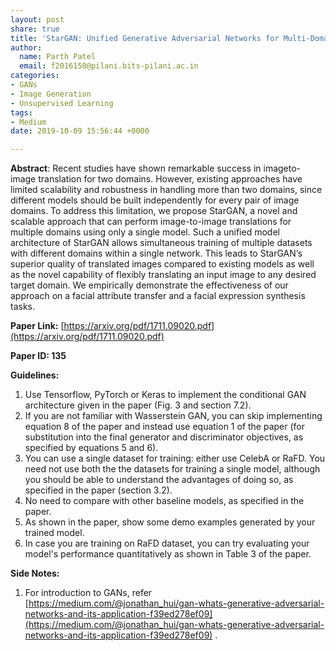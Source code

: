 ```yaml
---
layout: post
share: true
title: 'StarGAN: Unified Generative Adversarial Networks for Multi-Domain Image-to-Image Translation (Paper ID: 135)'
author:
  name: Parth Patel
  email: f2016150@pilani.bits-pilani.ac.in
categories:
- GANs
- Image Generation
- Unsupervised Learning
tags:
- Medium
date: 2019-10-09 15:56:44 +0000

---
```

**Abstract**: Recent studies have shown remarkable success in imageto-image translation for two domains. However, existing approaches have limited scalability and robustness in handling more than two domains, since different models should be built independently for every pair of image domains. To address this limitation, we propose StarGAN, a novel and scalable approach that can perform image-to-image translations for multiple domains using only a single model. Such a unified model architecture of StarGAN allows simultaneous training of multiple datasets with different domains within a single network. This leads to StarGAN’s superior quality of translated images compared to existing models as well as the novel capability of flexibly translating an input image to any desired target domain. We empirically demonstrate the effectiveness of our approach on a facial attribute transfer and a facial expression synthesis tasks.

**Paper Link:** [https://arxiv.org/pdf/1711.09020.pdf](https://arxiv.org/pdf/1711.09020.pdf)

**Paper ID: 135**

**Guidelines:** 

1. Use Tensorflow, PyTorch or Keras to implement the conditional GAN architecture given in the paper (Fig. 3 and section 7.2).
2. If you are not familiar with Wasserstein GAN, you can skip implementing equation 8 of the paper and instead use equation 1 of the paper (for substitution into the final generator and discriminator objectives, as specified by equations 5 and 6).
3. You can use a single dataset for training: either use CelebA or RaFD. You need not use both the the datasets for training a single model, although you should be able to understand the advantages of doing so, as specified in the paper (section 3.2).
4. No need to compare with other baseline models, as specified in the paper.
5. As shown in the paper, show some demo examples generated by your trained model.
6. In case you are training on RaFD dataset, you can try evaluating your model's performance quantitatively as shown in Table 3 of the paper.

**Side Notes:**
1. For introduction to GANs, refer [https://medium.com/@jonathan_hui/gan-whats-generative-adversarial-networks-and-its-application-f39ed278ef09](https://medium.com/@jonathan_hui/gan-whats-generative-adversarial-networks-and-its-application-f39ed278ef09) .

